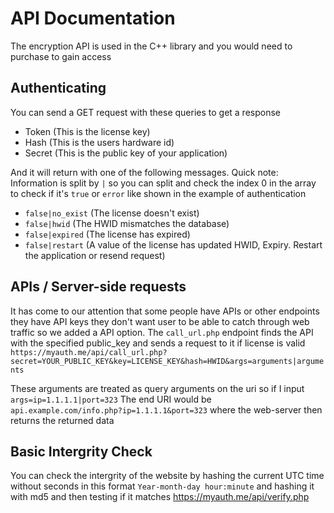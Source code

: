 # API Documentation
The encryption API is used in the C++ library and you would need to purchase to gain access

## Authenticating
You can send a GET request with these queries to get a response
* Token (This is the license key)
* Hash (This is the users hardware id)
* Secret (This is the public key of your application)

And it will return with one of the following messages.
Quick note: Information is split by `|` so you can split and check the index 0 in the array to check if it's `true` or `error` like shown in the example of authentication
* `false|no_exist` (The license doesn't exist)
* `false|hwid` (The HWID mismatches the database)
* `false|expired` (The license has expired)
* `false|restart` (A value of the license has updated HWID, Expiry. Restart the application or resend request)

## APIs / Server-side requests
It has come to our attention that some people have APIs or other endpoints they have API keys they don't want user to be able to catch through web traffic so we added a API option.
The `call_url.php` endpoint finds the API with the specified public_key and sends a request to it if license is valid
`https://myauth.me/api/call_url.php?secret=YOUR_PUBLIC_KEY&key=LICENSE_KEY&hash=HWID&args=arguments|arguments`

These arguments are treated as query arguments on the uri so if I input
`args=ip=1.1.1.1|port=323`
The end URI would be `api.example.com/info.php?ip=1.1.1.1&port=323` where the web-server then returns the returned data

## Basic Intergrity Check
You can check the intergrity of the website by hashing the current UTC time without seconds in this format `Year-month-day hour:minute` and hashing it with md5 and then testing if it matches https://myauth.me/api/verify.php
